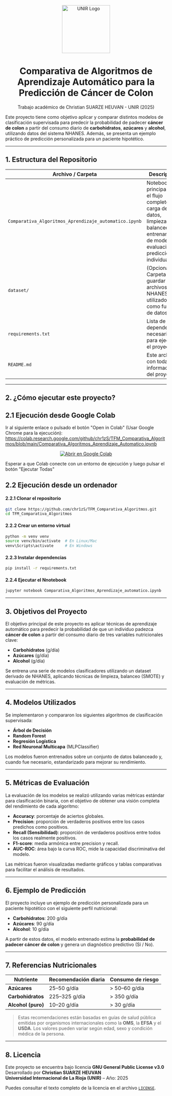<p align="center">
  <img src="https://www.unir.net/wp-content/uploads/2019/11/Unir_2021_logo.svg" width="150" alt="UNIR Logo"/>
</p>

<h1 align="center">Comparativa de Algoritmos de Aprendizaje Automático para la Predicción de Cáncer de Colon</h1>

<p align="center">
  Trabajo académico de Christian SUARZE HEUVAN - UNIR (2025)
</p>

Este proyecto tiene como objetivo aplicar y comparar distintos modelos de clasificación supervisada para predecir la probabilidad de padecer **cáncer de colon** a partir del consumo diario de **carbohidratos**, **azúcares** y **alcohol**, utilizando datos del sistema NHANES. Además, se presenta un ejemplo práctico de predicción personalizada para un paciente hipotético.

---

## 1. Estructura del Repositorio

| Archivo / Carpeta | Descripción |
|-------------------|-------------|
| `Comparativa_Algoritmos_Aprendizaje_automatico.ipynb` | Notebook principal con el flujo completo: carga de datos, limpieza, balanceo, entrenamiento de modelos, evaluación y predicción individual. |
| `dataset/` | (Opcional) Carpeta para guardar los archivos NHANES utilizados como fuente de datos. |
| `requirements.txt` | Lista de dependencias necesarias para ejecutar el proyecto. |
| `README.md` | Este archivo, con toda la información del proyecto. |

---

## 2. ¿Cómo ejecutar este proyecto?

## 2.1 Ejecución desde Google Colab

Ir al siguiente enlace o pulsado el botón "Open in Colab" (Usar Google Chrome para la ejecución):
https://colab.research.google.com/github/chr1zS/TFM_Comparativa_Algoritmos/blob/main/Comparativa_Algoritmos_Aprendizaje_Automatico.ipynb
<p align="center">
  <a href="https://colab.research.google.com/github/chr1zS/TFM_Comparativa_Algoritmos/blob/main/Comparativa_Algoritmos_Aprendizaje_Automatico.ipynb" target="_blank">
    <img src="https://colab.research.google.com/assets/colab-badge.svg" alt="Abrir en Google Colab"/>
  </a>
</p>

Esperar a que Colab conecte con un entorno de ejecución y luego pulsar el botón "Ejecutar Todas"

## 2.2 Ejecución desde un ordenador

#### 2.2.1 Clonar el repositorio
```bash
git clone https://github.com/chr1zS/TFM_Comparativa_Algoritmos.git
cd TFM_Comparativa_Algoritmos
```

#### 2.2.2 Crear un entorno virtual
```bash
python -m venv venv
source venv/bin/activate  # En Linux/Mac
venv\Scripts\activate     # En Windows
```

#### 2.2.3 Instalar dependencias
```bash
pip install -r requirements.txt
```

#### 2.2.4 Ejecutar el Nnotebook
```bash
jupyter notebook Comparativa_Algoritmos_Aprendizaje_automatico.ipynb
```

---

## 3. Objetivos del Proyecto

El objetivo principal de este proyecto es aplicar técnicas de aprendizaje automático para predecir la probabilidad de que un individuo padezca **cáncer de colon** a partir del consumo diario de tres variables nutricionales clave:

- **Carbohidratos** (g/día)
- **Azúcares** (g/día)
- **Alcohol** (g/día)

Se entrena una serie de modelos clasificadores utilizando un dataset derivado de NHANES, aplicando técnicas de limpieza, balanceo (SMOTE) y evaluación de métricas.

---

## 4. Modelos Utilizados

Se implementaron y compararon los siguientes algoritmos de clasificación supervisada:

- **Árbol de Decisión**
- **Random Forest**
- **Regresión Logística**
- **Red Neuronal Multicapa** (MLPClassifier)

Los modelos fueron entrenados sobre un conjunto de datos balanceado y, cuando fue necesario, estandarizado para mejorar su rendimiento.

---

## 5. Métricas de Evaluación

La evaluación de los modelos se realizó utilizando varias métricas estándar para clasificación binaria, con el objetivo de obtener una visión completa del rendimiento de cada algoritmo:

- **Accuracy**: porcentaje de aciertos globales.
- **Precision**: proporción de verdaderos positivos entre los casos predichos como positivos.
- **Recall (Sensibilidad)**: proporción de verdaderos positivos entre todos los casos realmente positivos.
- **F1-score**: media armónica entre precision y recall.
- **AUC-ROC**: área bajo la curva ROC, mide la capacidad discriminativa del modelo.

Las métricas fueron visualizadas mediante gráficos y tablas comparativas para facilitar el análisis de resultados.

---

## 6. Ejemplo de Predicción

El proyecto incluye un ejemplo de predicción personalizada para un paciente hipotético con el siguiente perfil nutricional:

- **Carbohidratos**: 200 g/día
- **Azúcares**: 90 g/día
- **Alcohol**: 10 g/día

A partir de estos datos, el modelo entrenado estima la **probabilidad de padecer cáncer de colon** y genera un diagnóstico predictivo (Sí / No).

---

## 7. Referencias Nutricionales

| Nutriente        | Recomendación diaria        | Consumo de riesgo                 |
|------------------|-----------------------------|-----------------------------------|
| **Azúcares**     | 25–50 g/día                 | > 50–60 g/día                     |
| **Carbohidratos**| 225–325 g/día               | > 350 g/día                       |
| **Alcohol (puro)** | 10–20 g/día                | > 30 g/día                        |

> Estas recomendaciones están basadas en guías de salud pública emitidas por organismos internacionales como la **OMS**, la **EFSA** y el **USDA**. Los valores pueden variar según edad, sexo y condición médica de la persona.

---

## 8. Licencia

Este proyecto se encuentra bajo licencia **GNU General Public License v3.0**  
Desarrollado por **Christian SUARZE HEUVAN**  
**Universidad Internacional de La Rioja (UNIR)** – Año: 2025

Puedes consultar el texto completo de la licencia en el archivo [`LICENSE`](./LICENSE).


